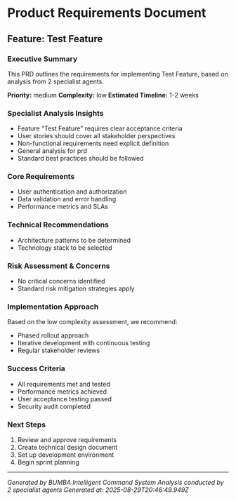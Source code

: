 # Product Requirements Document
## Feature: Test Feature

### Executive Summary
This PRD outlines the requirements for implementing Test Feature, based on analysis from 2 specialist agents.

**Priority:** medium
**Complexity:** low
**Estimated Timeline:** 1-2 weeks

### Specialist Analysis Insights
- Feature "Test Feature" requires clear acceptance criteria
- User stories should cover all stakeholder perspectives
- Non-functional requirements need explicit definition
- General analysis for prd
- Standard best practices should be followed

### Core Requirements
- User authentication and authorization
- Data validation and error handling
- Performance metrics and SLAs

### Technical Recommendations
- Architecture patterns to be determined
- Technology stack to be selected

### Risk Assessment & Concerns
- No critical concerns identified
- Standard risk mitigation strategies apply

### Implementation Approach
Based on the low complexity assessment, we recommend:
- Phased rollout approach
- Iterative development with continuous testing
- Regular stakeholder reviews

### Success Criteria
- All requirements met and tested
- Performance metrics achieved
- User acceptance testing passed
- Security audit completed

### Next Steps
1. Review and approve requirements
2. Create technical design document
3. Set up development environment
4. Begin sprint planning

---
*Generated by BUMBA Intelligent Command System*
*Analysis conducted by 2 specialist agents*
*Generated at: 2025-08-29T20:46:49.949Z*
